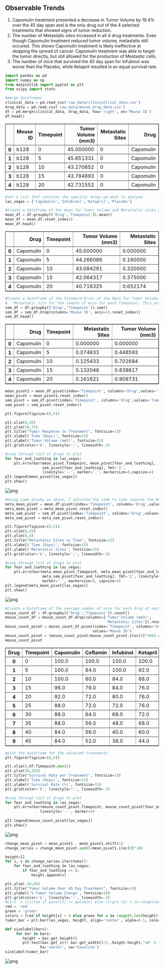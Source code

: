 
## Observable Trends
1. Capomulin treatment presented a decrease in Tumor Volume by 19.4% over the 45 day span
    and is the only drug out of the 4 selected treatments that showed signs of tumor reduction.
2. The number of Metastatic sites increased in all 4 drug treatments. Even though Capomulin 
    treatment reduced tumor volume, metastatis still occured. This shows Capomulin treatment 
    is likely ineffective at stopping the spread of cancer. Capomulin treatment was able to
    target the tumor directly, but still allowed for the production of Mestastic cells.
3. The number of mice that survived the 45 day span for Infubinol was worse than the Placebo,
    while Ketapril resulted in an equal survival rate.


```python
import pandas as pd
import numpy as np
from matplotlib import pyplot as plt
from scipy import stats

#merge dataframes
clinical_data = pd.read_csv('raw_data/clinicaltrial_data.csv')
drug_data = pd.read_csv('raw_data/mouse_drug_data.csv')
df = pd.merge(clinical_data, drug_data, how='right', on='Mouse ID')
df.head()
```




<div>
<style scoped>
    .dataframe tbody tr th:only-of-type {
        vertical-align: middle;
    }

    .dataframe tbody tr th {
        vertical-align: top;
    }

    .dataframe thead th {
        text-align: right;
    }
</style>
<table border="1" class="dataframe">
  <thead>
    <tr style="text-align: right;">
      <th></th>
      <th>Mouse ID</th>
      <th>Timepoint</th>
      <th>Tumor Volume (mm3)</th>
      <th>Metastatic Sites</th>
      <th>Drug</th>
    </tr>
  </thead>
  <tbody>
    <tr>
      <th>0</th>
      <td>b128</td>
      <td>0</td>
      <td>45.000000</td>
      <td>0</td>
      <td>Capomulin</td>
    </tr>
    <tr>
      <th>1</th>
      <td>b128</td>
      <td>5</td>
      <td>45.651331</td>
      <td>0</td>
      <td>Capomulin</td>
    </tr>
    <tr>
      <th>2</th>
      <td>b128</td>
      <td>10</td>
      <td>43.270852</td>
      <td>0</td>
      <td>Capomulin</td>
    </tr>
    <tr>
      <th>3</th>
      <td>b128</td>
      <td>15</td>
      <td>43.784893</td>
      <td>0</td>
      <td>Capomulin</td>
    </tr>
    <tr>
      <th>4</th>
      <td>b128</td>
      <td>20</td>
      <td>42.731552</td>
      <td>0</td>
      <td>Capomulin</td>
    </tr>
  </tbody>
</table>
</div>




```python
#set a list that contains the specific drugs we want to analyze
las_vegas = ['Capomulin','Infubinol','Ketapril','Placebo']    
```


```python
#Create a dataframe of the mean for Tumor Volume and Metastatic sites of the sample of mice for each time point
mean_df = df.groupby(['Drug','Timepoint']).mean()
mean_df = mean_df.reset_index()
mean_df.head()
```




<div>
<style scoped>
    .dataframe tbody tr th:only-of-type {
        vertical-align: middle;
    }

    .dataframe tbody tr th {
        vertical-align: top;
    }

    .dataframe thead th {
        text-align: right;
    }
</style>
<table border="1" class="dataframe">
  <thead>
    <tr style="text-align: right;">
      <th></th>
      <th>Drug</th>
      <th>Timepoint</th>
      <th>Tumor Volume (mm3)</th>
      <th>Metastatic Sites</th>
    </tr>
  </thead>
  <tbody>
    <tr>
      <th>0</th>
      <td>Capomulin</td>
      <td>0</td>
      <td>45.000000</td>
      <td>0.000000</td>
    </tr>
    <tr>
      <th>1</th>
      <td>Capomulin</td>
      <td>5</td>
      <td>44.266086</td>
      <td>0.160000</td>
    </tr>
    <tr>
      <th>2</th>
      <td>Capomulin</td>
      <td>10</td>
      <td>43.084291</td>
      <td>0.320000</td>
    </tr>
    <tr>
      <th>3</th>
      <td>Capomulin</td>
      <td>15</td>
      <td>42.064317</td>
      <td>0.375000</td>
    </tr>
    <tr>
      <th>4</th>
      <td>Capomulin</td>
      <td>20</td>
      <td>40.716325</td>
      <td>0.652174</td>
    </tr>
  </tbody>
</table>
</div>




```python
#Create a dataframe of the Standard Error of the Mean for Tumor Volume and 
#   Metastatic sits for the sample of mice for each Timepoint. This provides us with our error bars.
sem_df = df.groupby(['Drug','Timepoint']).sem()
sem_df = sem_df.drop(columns='Mouse ID', axis=1).reset_index()
sem_df.head()
```




<div>
<style scoped>
    .dataframe tbody tr th:only-of-type {
        vertical-align: middle;
    }

    .dataframe tbody tr th {
        vertical-align: top;
    }

    .dataframe thead th {
        text-align: right;
    }
</style>
<table border="1" class="dataframe">
  <thead>
    <tr style="text-align: right;">
      <th></th>
      <th>Drug</th>
      <th>Timepoint</th>
      <th>Metastatic Sites</th>
      <th>Tumor Volume (mm3)</th>
    </tr>
  </thead>
  <tbody>
    <tr>
      <th>0</th>
      <td>Capomulin</td>
      <td>0</td>
      <td>0.000000</td>
      <td>0.000000</td>
    </tr>
    <tr>
      <th>1</th>
      <td>Capomulin</td>
      <td>5</td>
      <td>0.074833</td>
      <td>0.448593</td>
    </tr>
    <tr>
      <th>2</th>
      <td>Capomulin</td>
      <td>10</td>
      <td>0.125433</td>
      <td>0.702684</td>
    </tr>
    <tr>
      <th>3</th>
      <td>Capomulin</td>
      <td>15</td>
      <td>0.132048</td>
      <td>0.838617</td>
    </tr>
    <tr>
      <th>4</th>
      <td>Capomulin</td>
      <td>20</td>
      <td>0.161621</td>
      <td>0.909731</td>
    </tr>
  </tbody>
</table>
</div>




```python
mean_pivot1 = mean_df.pivot(index='Timepoint', columns='Drug',values='Tumor Volume (mm3)')
mean_pivot = mean_pivot1.reset_index()
sem_pivot = sem_df.pivot(index='Timepoint', columns='Drug',values='Tumor Volume (mm3)')
sem_pivot = sem_pivot.reset_index()
```


```python
plt.figure(figsize=(8,5))

plt.xlim(0,45)
plt.ylim(30,75)
plt.title("Tumor Response to Treatment", fontsize=15)
plt.xlabel('Time (Days)', fontsize=15)
plt.ylabel('Tumor Volume (mm3)', fontsize=15)
plt.grid(color='k', linestyle=':', linewidth=.5)

#Loop through list of drugs to plot
for fear_and_loathing in las_vegas:
    plt.errorbar(mean_pivot.Timepoint, mean_pivot[fear_and_loathing], 
                 sem_pivot[fear_and_loathing], fmt='2', 
                 linestyle='--', marker='.', markersize=8,capsize=4)                
plt.legend(mean_pivot[las_vegas])
plt.show()
```


![png](output_6_0.png)



```python
#Using same grouby as above, I adjusted the code to look towards the Metastatic Sites column.
meta_mean_pivot = mean_df.pivot(index='Timepoint', columns='Drug',values='Metastatic Sites')
meta_mean_pivot = meta_mean_pivot.reset_index()
meta_sem_pivot = sem_df.pivot(index='Timepoint', columns='Drug',values='Metastatic Sites')
meta_sem_pivot = meta_sem_pivot.reset_index()
```


```python
plt.figure(figsize=(8,5))
plt.xlim(0,45)
plt.ylim(0,4)
plt.title("Metastatic Sites vs Time", fontsize=15)
plt.xlabel('Time (Days)', fontsize=15)
plt.ylabel('Metastatic Sites', fontsize=15)
plt.grid(color='k', linestyle=':', linewidth=.5)

#Loop through list of drugs to plot
for fear_and_loathing in las_vegas:
    plt.errorbar(meta_mean_pivot.Timepoint, meta_mean_pivot[fear_and_loathing], 
                 meta_sem_pivot[fear_and_loathing], fmt='2', linestyle='--', 
                 marker='.', markersize=8, capsize=4)              
plt.legend(meta_mean_pivot[las_vegas])
plt.show()
```


![png](output_8_0.png)



```python
#Create a Dataframe of the average number of mice for each drug at each timepoint.
mouse_count_df = df.groupby(['Drug','Timepoint']).count()
mouse_count_df = mouse_count_df.drop(columns={'Tumor Volume (mm3)',
                                              'Metastatic Sites'}).reset_index()
mouse_count_pivot = mouse_count_df.pivot(index='Timepoint', columns='Drug', 
                                        values='Mouse ID')
mouse_count_pivot = (mouse_count_pivot/mouse_count_pivot.iloc[0]*100).reset_index()
mouse_count_pivot
```




<div>
<style scoped>
    .dataframe tbody tr th:only-of-type {
        vertical-align: middle;
    }

    .dataframe tbody tr th {
        vertical-align: top;
    }

    .dataframe thead th {
        text-align: right;
    }
</style>
<table border="1" class="dataframe">
  <thead>
    <tr style="text-align: right;">
      <th>Drug</th>
      <th>Timepoint</th>
      <th>Capomulin</th>
      <th>Ceftamin</th>
      <th>Infubinol</th>
      <th>Ketapril</th>
      <th>Naftisol</th>
      <th>Placebo</th>
      <th>Propriva</th>
      <th>Ramicane</th>
      <th>Stelasyn</th>
      <th>Zoniferol</th>
    </tr>
  </thead>
  <tbody>
    <tr>
      <th>0</th>
      <td>0</td>
      <td>100.0</td>
      <td>100.0</td>
      <td>100.0</td>
      <td>100.0</td>
      <td>100.0</td>
      <td>100.0</td>
      <td>100.000000</td>
      <td>100.0</td>
      <td>100.000000</td>
      <td>100.0</td>
    </tr>
    <tr>
      <th>1</th>
      <td>5</td>
      <td>100.0</td>
      <td>84.0</td>
      <td>100.0</td>
      <td>92.0</td>
      <td>92.0</td>
      <td>96.0</td>
      <td>96.153846</td>
      <td>100.0</td>
      <td>96.153846</td>
      <td>96.0</td>
    </tr>
    <tr>
      <th>2</th>
      <td>10</td>
      <td>100.0</td>
      <td>80.0</td>
      <td>84.0</td>
      <td>88.0</td>
      <td>84.0</td>
      <td>96.0</td>
      <td>88.461538</td>
      <td>96.0</td>
      <td>88.461538</td>
      <td>88.0</td>
    </tr>
    <tr>
      <th>3</th>
      <td>15</td>
      <td>96.0</td>
      <td>76.0</td>
      <td>84.0</td>
      <td>76.0</td>
      <td>84.0</td>
      <td>80.0</td>
      <td>65.384615</td>
      <td>96.0</td>
      <td>88.461538</td>
      <td>84.0</td>
    </tr>
    <tr>
      <th>4</th>
      <td>20</td>
      <td>92.0</td>
      <td>72.0</td>
      <td>80.0</td>
      <td>76.0</td>
      <td>80.0</td>
      <td>76.0</td>
      <td>65.384615</td>
      <td>92.0</td>
      <td>80.769231</td>
      <td>68.0</td>
    </tr>
    <tr>
      <th>5</th>
      <td>25</td>
      <td>88.0</td>
      <td>72.0</td>
      <td>72.0</td>
      <td>76.0</td>
      <td>72.0</td>
      <td>68.0</td>
      <td>53.846154</td>
      <td>92.0</td>
      <td>73.076923</td>
      <td>64.0</td>
    </tr>
    <tr>
      <th>6</th>
      <td>30</td>
      <td>88.0</td>
      <td>64.0</td>
      <td>68.0</td>
      <td>72.0</td>
      <td>60.0</td>
      <td>60.0</td>
      <td>50.000000</td>
      <td>92.0</td>
      <td>69.230769</td>
      <td>60.0</td>
    </tr>
    <tr>
      <th>7</th>
      <td>35</td>
      <td>88.0</td>
      <td>56.0</td>
      <td>48.0</td>
      <td>68.0</td>
      <td>60.0</td>
      <td>56.0</td>
      <td>38.461538</td>
      <td>84.0</td>
      <td>61.538462</td>
      <td>56.0</td>
    </tr>
    <tr>
      <th>8</th>
      <td>40</td>
      <td>84.0</td>
      <td>56.0</td>
      <td>40.0</td>
      <td>60.0</td>
      <td>60.0</td>
      <td>48.0</td>
      <td>34.615385</td>
      <td>80.0</td>
      <td>46.153846</td>
      <td>56.0</td>
    </tr>
    <tr>
      <th>9</th>
      <td>45</td>
      <td>84.0</td>
      <td>52.0</td>
      <td>36.0</td>
      <td>44.0</td>
      <td>52.0</td>
      <td>44.0</td>
      <td>26.923077</td>
      <td>80.0</td>
      <td>42.307692</td>
      <td>56.0</td>
    </tr>
  </tbody>
</table>
</div>




```python
#plot the dataframe for the selected treatments
plt.figure(figsize=(8,5))

plt.xlim(0,df.Timepoint.max())
plt.ylim(30,105)
plt.title("Survival Rate per Treatment", fontsize=15)
plt.xlabel('Time (Days)', fontsize=15)
plt.ylabel('Survival Rate (%)', fontsize=15)
plt.grid(color='k', linestyle=':', linewidth=.5)

#Loop through list of drugs to plot
for fear_and_loathing in las_vegas:
    plt.errorbar(mouse_count_pivot.Timepoint, mouse_count_pivot[fear_and_loathing],
                linestyle='--', marker=9)
                
plt.legend(mouse_count_pivot[las_vegas])
plt.show()
```


![png](output_10_0.png)



```python
change_mean_pivot = mean_pivot1 - mean_pivot1.shift(1)
change_series = change_mean_pivot.sum()/mean_pivot1.iloc[0]*100
```


```python
height=[]
for i, v in change_series.iteritems():
    for fear_and_loathing in las_vegas:
        if fear_and_loathing == i:
            height.append(v)
```


```python
plt.ylim(-20,60)
plt.title("Tumor Volume Over 45 Day Treatment", fontsize=10)
plt.ylabel('% Tumor Volume Change', fontsize=10)
plt.grid(color='k', linestyle=':', linewidth=.5)
#clrs  = [clrred if pwval[x] >= pwlim[x] else clrgrn for x in range(ndays)]
red = 'red'
green = 'green'
colors = [red if height[x] > 0 else green for x in range(0,len(height))]
tumor_bar = plt.bar(las_vegas, height, align='center', alpha=0.5, color=colors)

def sizelabel(bars):
     for bar in bars:
        height = bar.get_height()
        plt.text(bar.get_x()+ bar.get_width()/2.,height-height,'%d' % int(height) +"%",
                ha='center', va='baseline')
sizelabel(tumor_bar)
```


![png](output_13_0.png)

